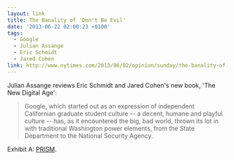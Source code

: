 ```yaml
---
layout: link
title: The Banality of 'Don't Be Evil'
date: '2013-06-22 02:00:23 +0100'
tags:
  - Google
  - Julian Assange
  - Eric Schmidt
  - Jared Cohen
link: http://www.nytimes.com/2013/06/02/opinion/sunday/the-banality-of-googles-dont-be-evil.html
---
```

Julian Assange reviews Eric Schmidt and Jared Cohen's new book, 'The New Digital Age':

> Google, which started out as an expression of independent Californian graduate student culture -- a decent, humane and playful culture -- has, as it encountered the big, bad world, thrown its lot in with traditional Washington power elements, from the State Department to the National Security Agency.

Exhibit A: [PRISM][1].

[1]: http://www.theguardian.com/world/2013/jun/06/us-tech-giants-nsa-data
